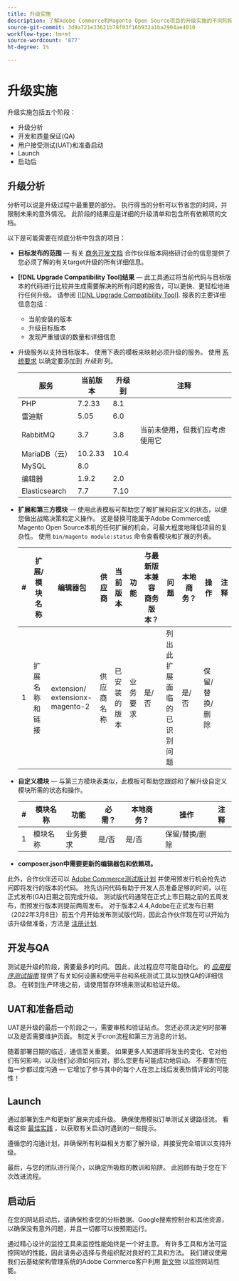 ```yaml
---
title: 升级实施
description: 了解Adobe Commerce和Magento Open Source项目的升级实施的不同阶段。
source-git-commit: 3d9a721e33621b78f03f16b932a1ba2904ae4010
workflow-type: tm+mt
source-wordcount: '877'
ht-degree: 1%

---
```



# 升级实施

升级实施包括五个阶段：

- 升级分析
- 开发和质量保证(QA)
- 用户接受测试(UAT)和准备启动
- Launch
- 启动后

## 升级分析

分析可以说是升级过程中最重要的部分。 执行得当的分析可以节省您的时间，并限制未来的意外情况。 此阶段的结果应是详细的升级清单和包含所有依赖项的文档。

以下是可能需要在彻底分析中包含的项目：

- **目标发布的范围** — 有关 [商务开发文档](https://devdocs.magento.com) 合作伙伴版本网络研讨会的信息提供了您必须了解的有关target升级的所有详细信息。

- **[!DNL Upgrade Compatibility Tool]结果** — 此工具通过将当前代码与目标版本的代码进行比较并生成需要解决的所有问题的报告，可以更快、更轻松地进行任何升级。 请参阅 [[!DNL Upgrade Compatibility Tool]](../upgrade-compatibility-tool/overview.md). 报表的主要详细信息包括：

   - 当前安装的版本
   - 升级目标版本
   - 发现严重错误的数量和详细信息

- 升级服务以支持目标版本。 使用下表的模板来映射必须升级的服务。 使用 [系统要求](https://devdocs.magento.com/guides/v2.4/install-gde/system-requirements.html) 以确定要添加到 _升级到_ 列。


   | 服务 | 当前版本 | 升级到 | 注释 |
   |-----------------|-----------------|------------|----------------------------------------------------------|
   | PHP | 7.2.33 | 8.1 |  |
   | 雷迪斯 | 5.05 | 6.0 |  |
   | RabbitMQ | 3.7 | 3.8 | 当前未使用，但我们应考虑使用它 |
   | MariaDB（云） | 10.2.33 | 10.4 |  |
   | MySQL | 8.0 |  |  |
   | 编辑器 | 1.9.2 | 2.0 |  |
   | Elasticsearch | 7.7 | 7.10 |  |

- **扩展和第三方模块** — 使用此表模板可帮助您了解扩展和自定义的状态，以便您做出战略决策和定义操作。 这是替换可能属于Adobe Commerce或Magento Open Source本机的任何扩展的机会，可最大程度地降低项目的复杂性。 使用 `bin/magento module:status` 命令查看模块和扩展的列表。

   | # | 扩展/<br>模块名称 | 编辑器包 | 供应商 | 当前版本 | 功能 | 与最新版本兼容<br>商务版本？ | 问题 | 本地商务？ | 操作 | 注释 |
   |---|-----------------------------|------------------------------------|-------------|-------------------|-----------------------|---------------------------------------------|--------------------------------------------------|---------------------|-------------------------|-------|
   | 1 | 扩展名称和链接 | extension/<br>extensionx-magento-2 | 供应商名称 | 已安装的版本 | 业务要求 | 是/否 | 列出此扩展面临的已识别问题 | 是/否 | 保留/替换/<br>删除 |  |

- **自定义模块** — 与第三方模块表类似，此模板可帮助您跟踪和了解升级自定义模块所需的状态和操作。

   | # | 模块名称 | 功能 | 必需？ | 本地商务？ | 操作 | 注释 |
   |---|--------------|-----------------------|-----------|---------------------|---------------------|-------|
   | 1 | 模块名称 | 业务要求 | 是/否 | 是/否 | 保留/替换/删除 |  |

- **composer.json中需要更新的编辑器包和依赖项。**

此外，合作伙伴还可以 [Adobe Commerce测试版计划](https://devdocs.magento.com/release/beta-program.html) 并使用预发行机会抢先访问即将发行的版本的代码。 抢先访问代码有助于开发人员准备足够的时间，以在正式发布(GA)日期之前完成升级。 测试版代码通常在正式上市日期之前的五周发布，而预发行版本则提前两周发布。 对于版本2.4.4,Adobe在正式发布日期（2022年3月8日）前五个月开始发布测试版代码，因此合作伙伴现在可以开始为该升级做准备，方法是 [注册计划](https://community.magento.com/t5/Magento-DevBlog/BREAKING-NEWS-2-4-4-beta-releases-are-coming-soon/ba-p/484310).

## 开发与QA

测试是升级的阶段，需要最多的时间。 因此，此过程应尽可能自动化。 的 _[应用程序测试指南](https://devdocs.magento.com/guides/v2.4/test/testing.html)_ 提供了有关如何设置和使用平台和系统测试工具以加快QA的详细信息。 在转到生产环境之前，请使用暂存环境来测试和验证升级。

## UAT和准备启动

UAT是升级的最后一个阶段之一，需要审核和验证站点。 您还必须决定何时部署以及是否需要维护页面。 制定关于cron流程和第三方消息的计划。

随着部署日期的临近，通信至关重要。 如果更多人知道即将发生的变化、它对他们有何影响，以及他们必须如何应对，那么您更有可能成功地启动。 不要害怕在每一步都过度沟通 — 它增加了参与其中的每个人在您上线后发表热情评论的可能性！

## Launch

通过部署到生产和更新扩展来完成升级。 确保使用模拟订单测试关键路径流。 看看这些 [最佳实践](../prepare/best-practices.md) ，以获取有关启动时遇到的一些提示。

遵循您的沟通计划，并确保所有利益相关方都了解升级，并接受完全培训以支持升级。

最后，与您的团队进行简介，以确定所吸取的教训和陷阱。 此回顾有助于您在下次改进流程。

## 启动后

在您的网站启动后，请确保检查您的分析数据、Google搜索控制台和其他资源，以确保没有意外问题，并且一切都可以按预期运行。

通过精心设计的监控工具来监控性能始终是一个好主意。 有许多工具和方法可监控网站的性能，因此请务必选择与贵组织配对良好的工具和方法。 我们建议使用我们云基础架构管理系统的Adobe Commerce客户利用 [新文物](https://devdocs.magento.com/cloud/project/new-relic.html) 以监控网站性能。

